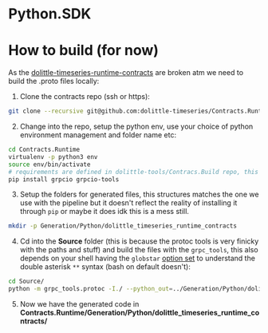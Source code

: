 # Python.SDK

# How to build (for now)

As the [dolittle-timeseries-runtime-contracts](https://pypi.org/project/dolittle-timeseries-runtime-contracts/) are broken atm we need to build the .proto files locally:

1. Clone the contracts repo (ssh or https):
```bash
git clone --recursive git@github.com:dolittle-timeseries/Contracts.Runtime.git
```

2. Change into the repo, setup the python env, use your choice of python environment management and folder name etc:
```bash
cd Contracts.Runtime
virtualenv -p python3 env
source env/bin/activate
# requirements are defined in dolittle-tools/Contracs.Build repo, this is enough for now
pip install grpcio grpcio-tools
```

3. Setup the folders for generated files, this structures matches the one we use with the pipeline but it doesn't reflect the reality of installing it through `pip` or maybe it does idk this is a mess still.
```bash
mkdir -p Generation/Python/dolittle_timeseries_runtime_contracts
```

4. Cd into the __Source__ folder (this is because the protoc tools is very finicky with the paths and stuff) and build the files with the `grpc_tools`, this also depends on your shell having the `globstar` [option set](https://stackoverflow.com/questions/28176590/what-do-double-asterisk-wildcards-mean) to understand the double asterisk `**` syntax (bash on default doesn't):
```bash
cd Source/
python -m grpc_tools.protoc -I./ --python_out=../Generation/Python/dolittle_timeseries_runtime_contracts/ --grpc_python_out=../Generation/Python/dolittle_timeseries_runtime_contracts/ **/*.proto
```

5. Now we have the generated code in __Contracts.Runtime/Generation/Python/dolittle_timeseries_runtime_contracts/__

<!---
```python
from setuptools import setup, find_namespace_packages

with open('README.md') as f:
    long_description = f.read()

setup(
  name = 'dolittle-timeseries-runtime-contracts',
  packages = find_namespace_packages(where='Generation/Python/dolittle-timeseries-runtime-contracts'),
  version = '1.0.0',
  license='MIT',
  long_description=long_description,
  long_description_content_type='text/markdown',
  author = 'Dolittle',
  author_email = 'post@dolittle.com',
  url = 'https://github.com/dolittle-timeseries/Contracts.Runtime',
  keywords = ['Dolittle', 'gRPC', 'Contracts'],
  install_requires=[
    'protobuf3'
  ],
  python_requires='>=3.3',
  classifiers=[
    'Intended Audience :: Developers',      
    'License :: OSI Approved :: MIT License'
  ]
)
```

6. Package the generated python code into a wheel using the setup.py
```bash
python setup.py sdist bdist_wheel
```
-->
